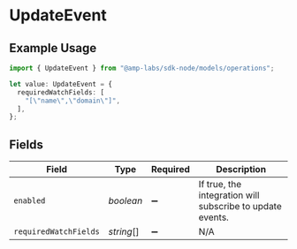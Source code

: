 # UpdateEvent

## Example Usage

```typescript
import { UpdateEvent } from "@amp-labs/sdk-node/models/operations";

let value: UpdateEvent = {
  requiredWatchFields: [
    "[\"name\",\"domain\"]",
  ],
};
```

## Fields

| Field                                                     | Type                                                      | Required                                                  | Description                                               |
| --------------------------------------------------------- | --------------------------------------------------------- | --------------------------------------------------------- | --------------------------------------------------------- |
| `enabled`                                                 | *boolean*                                                 | :heavy_minus_sign:                                        | If true, the integration will subscribe to update events. |
| `requiredWatchFields`                                     | *string*[]                                                | :heavy_minus_sign:                                        | N/A                                                       |